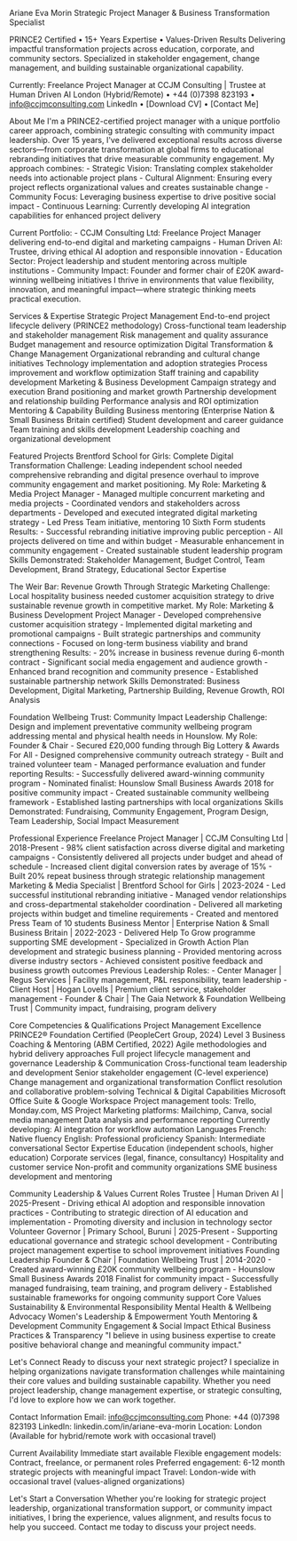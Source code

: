 Ariane Eva Morin
Strategic Project Manager & Business Transformation Specialist

PRINCE2 Certified • 15+ Years Expertise • Values-Driven Results
Delivering impactful transformation projects across education, corporate, and community sectors. Specialized in stakeholder engagement, change management, and building sustainable organizational capability.

Currently: Freelance Project Manager at CCJM Consulting | Trustee at Human Driven AI
London (Hybrid/Remote) •  +44 (0)7398 823193 •  info@ccjmconsulting.com
LinkedIn • [Download CV] • [Contact Me]

About Me
I'm a PRINCE2-certified project manager with a unique portfolio career approach, combining strategic consulting with community impact leadership. Over 15 years, I've delivered exceptional results across diverse sectors—from corporate transformation at global firms to educational rebranding initiatives that drive measurable community engagement.
My approach combines: - Strategic Vision: Translating complex stakeholder needs into actionable project plans - Cultural Alignment: Ensuring every project reflects organizational values and creates sustainable change - Community Focus: Leveraging business expertise to drive positive social impact - Continuous Learning: Currently developing AI integration capabilities for enhanced project delivery

Current Portfolio: - CCJM Consulting Ltd: Freelance Project Manager delivering end-to-end digital and marketing campaigns - Human Driven AI: Trustee, driving ethical AI adoption and responsible innovation - Education Sector: Project leadership and student mentoring across multiple institutions - Community Impact: Founder and former chair of £20K award-winning wellbeing initiatives
I thrive in environments that value flexibility, innovation, and meaningful impact—where strategic thinking meets practical execution. 

Services & Expertise
Strategic Project Management
End-to-end project lifecycle delivery (PRINCE2 methodology)
Cross-functional team leadership and stakeholder management
Risk management and quality assurance
Budget management and resource optimization
Digital Transformation & Change Management
Organizational rebranding and cultural change initiatives
Technology implementation and adoption strategies
Process improvement and workflow optimization
Staff training and capability development
Marketing & Business Development
Campaign strategy and execution
Brand positioning and market growth
Partnership development and relationship building
Performance analysis and ROI optimization
Mentoring & Capability Building
Business mentoring (Enterprise Nation & Small Business Britain certified)
Student development and career guidance
Team training and skills development
Leadership coaching and organizational development 

Featured Projects
Brentford School for Girls: Complete Digital Transformation
Challenge: Leading independent school needed comprehensive rebranding and digital presence overhaul to improve community engagement and market positioning.
My Role: Marketing & Media Project Manager - Managed multiple concurrent marketing and media projects - Coordinated vendors and stakeholders across departments - Developed and executed integrated digital marketing strategy - Led Press Team initiative, mentoring 10 Sixth Form students
Results: - Successful rebranding initiative improving public perception - All projects delivered on time and within budget - Measurable enhancement in community engagement - Created sustainable student leadership program
Skills Demonstrated: Stakeholder Management, Budget Control, Team Development, Brand Strategy, Educational Sector Expertise

The Weir Bar: Revenue Growth Through Strategic Marketing
Challenge: Local hospitality business needed customer acquisition strategy to drive sustainable revenue growth in competitive market.
My Role: Marketing & Business Development Project Manager - Developed comprehensive customer acquisition strategy - Implemented digital marketing and promotional campaigns - Built strategic partnerships and community connections - Focused on long-term business viability and brand strengthening
Results: - 20% increase in business revenue during 6-month contract - Significant social media engagement and audience growth - Enhanced brand recognition and community presence - Established sustainable partnership network
Skills Demonstrated: Business Development, Digital Marketing, Partnership Building, Revenue Growth, ROI Analysis

Foundation Wellbeing Trust: Community Impact Leadership
Challenge: Design and implement preventative community wellbeing program addressing mental and physical health needs in Hounslow.
My Role: Founder & Chair - Secured £20,000 funding through Big Lottery & Awards For All - Designed comprehensive community outreach strategy - Built and trained volunteer team - Managed performance evaluation and funder reporting
Results: - Successfully delivered award-winning community program - Nominated finalist: Hounslow Small Business Awards 2018 for positive community impact - Created sustainable community wellbeing framework - Established lasting partnerships with local organizations
Skills Demonstrated: Fundraising, Community Engagement, Program Design, Team Leadership, Social Impact Measurement 

Professional Experience
Freelance Project Manager | CCJM Consulting Ltd | 2018-Present - 98% client satisfaction across diverse digital and marketing campaigns - Consistently delivered all projects under budget and ahead of schedule - Increased client digital conversion rates by average of 15% - Built 20% repeat business through strategic relationship management
Marketing & Media Specialist | Brentford School for Girls | 2023-2024 - Led successful institutional rebranding initiative - Managed vendor relationships and cross-departmental stakeholder coordination - Delivered all marketing projects within budget and timeline requirements - Created and mentored Press Team of 10 students
Business Mentor | Enterprise Nation & Small Business Britain | 2022-2023 - Delivered Help To Grow programme supporting SME development - Specialized in Growth Action Plan development and strategic business planning - Provided mentoring across diverse industry sectors - Achieved consistent positive feedback and business growth outcomes
Previous Leadership Roles: - Center Manager | Regus Services | Facility management, P&L responsibility, team leadership - Client Host | Hogan Lovells | Premium client service, stakeholder management - Founder & Chair | The Gaia Network & Foundation Wellbeing Trust | Community impact, fundraising, program delivery 

Core Competencies & Qualifications
Project Management Excellence
PRINCE2® Foundation Certified (PeopleCert Group, 2024)
Level 3 Business Coaching & Mentoring (ABM Certified, 2022)
Agile methodologies and hybrid delivery approaches
Full project lifecycle management and governance
Leadership & Communication
Cross-functional team leadership and development
Senior stakeholder engagement (C-level experience)
Change management and organizational transformation
Conflict resolution and collaborative problem-solving
Technical & Digital Capabilities
Microsoft Office Suite & Google Workspace
Project management tools: Trello, Monday.com, MS Project
Marketing platforms: Mailchimp, Canva, social media management
Data analysis and performance reporting
Currently developing: AI integration for workflow automation
Languages
French: Native fluency
English: Professional proficiency
Spanish: Intermediate conversational
Sector Expertise
Education (independent schools, higher education)
Corporate services (legal, finance, consultancy)
Hospitality and customer service
Non-profit and community organizations
SME business development and mentoring

Community Leadership & Values
Current Roles
Trustee | Human Driven AI | 2025-Present - Driving ethical AI adoption and responsible innovation practices - Contributing to strategic direction of AI education and implementation - Promoting diversity and inclusion in technology sector
Volunteer Governor | Primary School, Buruni | 2025-Present - Supporting educational governance and strategic school development - Contributing project management expertise to school improvement initiatives
Founding Leadership
Founder & Chair | Foundation Wellbeing Trust | 2014-2020 - Created award-winning £20K community wellbeing program - Hounslow Small Business Awards 2018 Finalist for community impact - Successfully managed fundraising, team training, and program delivery - Established sustainable frameworks for ongoing community support
Core Values
Sustainability & Environmental Responsibility
Mental Health & Wellbeing Advocacy
Women's Leadership & Empowerment
Youth Mentoring & Development
Community Engagement & Social Impact
Ethical Business Practices & Transparency
"I believe in using business expertise to create positive behavioral change and meaningful community impact." 

Let's Connect
Ready to discuss your next strategic project?
I specialize in helping organizations navigate transformation challenges while maintaining their core values and building sustainable capability. Whether you need project leadership, change management expertise, or strategic consulting, I'd love to explore how we can work together.

Contact Information
Email: info@ccjmconsulting.com  Phone: +44 (0)7398 823193  LinkedIn: linkedin.com/in/ariane-eva-morin  Location: London (Available for hybrid/remote work with occasional travel)

Current Availability
Immediate start available
Flexible engagement models: Contract, freelance, or permanent roles
Preferred engagement: 6-12 month strategic projects with meaningful impact
Travel: London-wide with occasional travel (values-aligned organizations)

Let's Start a Conversation
Whether you're looking for strategic project leadership, organizational transformation support, or community impact initiatives, I bring the experience, values alignment, and results focus to help you succeed.
Contact me today to discuss your project needs.

